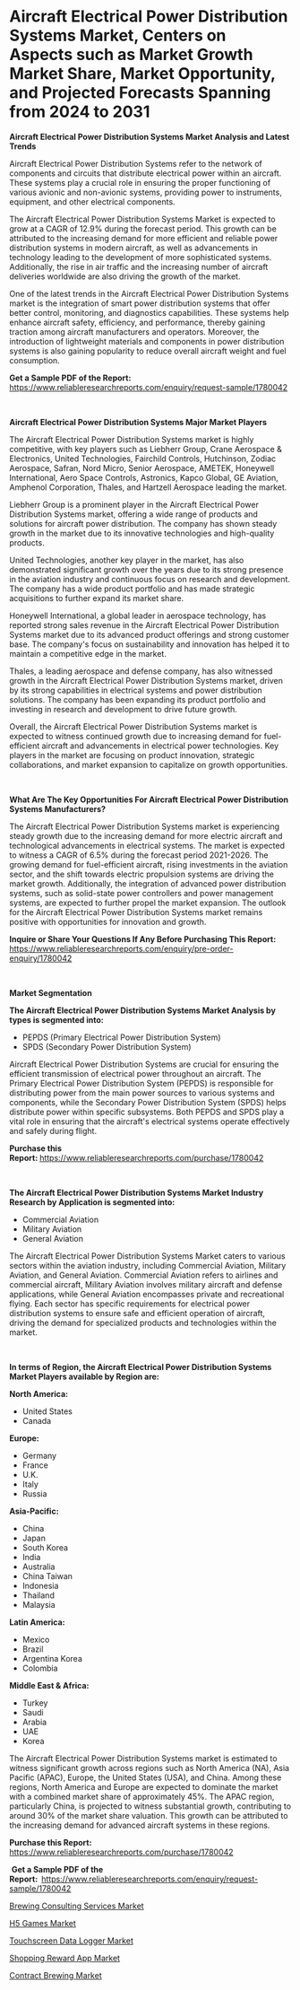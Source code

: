 <p><h1>Aircraft Electrical Power Distribution Systems Market, Centers on Aspects such as Market Growth Market Share, Market Opportunity, and Projected Forecasts Spanning from 2024 to 2031</h1></p><p><strong>Aircraft Electrical Power Distribution Systems Market Analysis and Latest Trends</strong></p>
<p><p>Aircraft Electrical Power Distribution Systems refer to the network of components and circuits that distribute electrical power within an aircraft. These systems play a crucial role in ensuring the proper functioning of various avionic and non-avionic systems, providing power to instruments, equipment, and other electrical components.</p><p>The Aircraft Electrical Power Distribution Systems Market is expected to grow at a CAGR of 12.9% during the forecast period. This growth can be attributed to the increasing demand for more efficient and reliable power distribution systems in modern aircraft, as well as advancements in technology leading to the development of more sophisticated systems. Additionally, the rise in air traffic and the increasing number of aircraft deliveries worldwide are also driving the growth of the market.</p><p>One of the latest trends in the Aircraft Electrical Power Distribution Systems market is the integration of smart power distribution systems that offer better control, monitoring, and diagnostics capabilities. These systems help enhance aircraft safety, efficiency, and performance, thereby gaining traction among aircraft manufacturers and operators. Moreover, the introduction of lightweight materials and components in power distribution systems is also gaining popularity to reduce overall aircraft weight and fuel consumption.</p></p>
<p><strong>Get a Sample PDF of the Report:&nbsp;</strong> <a href="https://www.reliableresearchreports.com/enquiry/request-sample/1780042">https://www.reliableresearchreports.com/enquiry/request-sample/1780042</a></p>
<p>&nbsp;</p>
<p><strong>Aircraft Electrical Power Distribution Systems Major Market Players</strong></p>
<p><p>The Aircraft Electrical Power Distribution Systems market is highly competitive, with key players such as Liebherr Group, Crane Aerospace & Electronics, United Technologies, Fairchild Controls, Hutchinson, Zodiac Aerospace, Safran, Nord Micro, Senior Aerospace, AMETEK, Honeywell International, Aero Space Controls, Astronics, Kapco Global, GE Aviation, Amphenol Corporation, Thales, and Hartzell Aerospace leading the market. </p><p>Liebherr Group is a prominent player in the Aircraft Electrical Power Distribution Systems market, offering a wide range of products and solutions for aircraft power distribution. The company has shown steady growth in the market due to its innovative technologies and high-quality products.</p><p>United Technologies, another key player in the market, has also demonstrated significant growth over the years due to its strong presence in the aviation industry and continuous focus on research and development. The company has a wide product portfolio and has made strategic acquisitions to further expand its market share.</p><p>Honeywell International, a global leader in aerospace technology, has reported strong sales revenue in the Aircraft Electrical Power Distribution Systems market due to its advanced product offerings and strong customer base. The company's focus on sustainability and innovation has helped it to maintain a competitive edge in the market.</p><p>Thales, a leading aerospace and defense company, has also witnessed growth in the Aircraft Electrical Power Distribution Systems market, driven by its strong capabilities in electrical systems and power distribution solutions. The company has been expanding its product portfolio and investing in research and development to drive future growth.</p><p>Overall, the Aircraft Electrical Power Distribution Systems market is expected to witness continued growth due to increasing demand for fuel-efficient aircraft and advancements in electrical power technologies. Key players in the market are focusing on product innovation, strategic collaborations, and market expansion to capitalize on growth opportunities.</p></p>
<p>&nbsp;</p>
<p><strong>What Are The Key Opportunities For Aircraft Electrical Power Distribution Systems Manufacturers?</strong></p>
<p><p>The Aircraft Electrical Power Distribution Systems market is experiencing steady growth due to the increasing demand for more electric aircraft and technological advancements in electrical systems. The market is expected to witness a CAGR of 6.5% during the forecast period 2021-2026. The growing demand for fuel-efficient aircraft, rising investments in the aviation sector, and the shift towards electric propulsion systems are driving the market growth. Additionally, the integration of advanced power distribution systems, such as solid-state power controllers and power management systems, are expected to further propel the market expansion. The outlook for the Aircraft Electrical Power Distribution Systems market remains positive with opportunities for innovation and growth.</p></p>
<p><strong>Inquire or Share Your Questions If Any Before Purchasing This Report:</strong> <a href="https://www.reliableresearchreports.com/enquiry/pre-order-enquiry/1780042">https://www.reliableresearchreports.com/enquiry/pre-order-enquiry/1780042</a></p>
<p>&nbsp;</p>
<p><strong>Market Segmentation</strong></p>
<p><strong>The Aircraft Electrical Power Distribution Systems Market Analysis by types is segmented into:</strong></p>
<p><ul><li>PEPDS (Primary Electrical Power Distribution System)</li><li>SPDS (Secondary Power Distribution System)</li></ul></p>
<p><p>Aircraft Electrical Power Distribution Systems are crucial for ensuring the efficient transmission of electrical power throughout an aircraft. The Primary Electrical Power Distribution System (PEPDS) is responsible for distributing power from the main power sources to various systems and components, while the Secondary Power Distribution System (SPDS) helps distribute power within specific subsystems. Both PEPDS and SPDS play a vital role in ensuring that the aircraft's electrical systems operate effectively and safely during flight.</p></p>
<p><strong>Purchase this Report:&nbsp;</strong><a href="https://www.reliableresearchreports.com/purchase/1780042">https://www.reliableresearchreports.com/purchase/1780042</a></p>
<p>&nbsp;</p>
<p><strong>The Aircraft Electrical Power Distribution Systems Market Industry Research by Application is segmented into:</strong></p>
<p><ul><li>Commercial Aviation</li><li>Military Aviation</li><li>General Aviation</li></ul></p>
<p><p>The Aircraft Electrical Power Distribution Systems Market caters to various sectors within the aviation industry, including Commercial Aviation, Military Aviation, and General Aviation. Commercial Aviation refers to airlines and commercial aircraft, Military Aviation involves military aircraft and defense applications, while General Aviation encompasses private and recreational flying. Each sector has specific requirements for electrical power distribution systems to ensure safe and efficient operation of aircraft, driving the demand for specialized products and technologies within the market.</p></p>
<p>&nbsp;</p>
<p><strong>In terms of Region, the Aircraft Electrical Power Distribution Systems Market Players available by Region are:</strong></p>
<p>
    <p> <strong> North America: </strong>
        <ul>
            <li>United States</li>
            <li>Canada</li>
        </ul>
        </p> 
    <p> <strong> Europe: </strong>
        <ul>
            <li>Germany</li>
            <li>France</li>
            <li>U.K.</li>
            <li>Italy</li>
            <li>Russia</li>
        </ul>
        </p> 
    <p> <strong> Asia-Pacific: </strong>
        <ul>
            <li>China</li>
            <li>Japan</li>
            <li>South Korea</li>
            <li>India</li>
            <li>Australia</li>
            <li>China Taiwan</li>
            <li>Indonesia</li>
            <li>Thailand</li>
            <li>Malaysia</li>
        </ul>
        </p> 
    <p> <strong> Latin America: </strong>
        <ul>
            <li>Mexico</li>
            <li>Brazil</li>
            <li>Argentina Korea</li>
            <li>Colombia</li>
        </ul>
        </p> 
    <p> <strong> Middle East & Africa: </strong>
        <ul>
            <li>Turkey</li>
            <li>Saudi</li>
            <li>Arabia</li>
            <li>UAE</li>
            <li>Korea</li>
        </ul>
    </p>
    </p>
<p><p>The Aircraft Electrical Power Distribution Systems market is estimated to witness significant growth across regions such as North America (NA), Asia Pacific (APAC), Europe, the United States (USA), and China. Among these regions, North America and Europe are expected to dominate the market with a combined market share of approximately 45%. The APAC region, particularly China, is projected to witness substantial growth, contributing to around 30% of the market share valuation. This growth can be attributed to the increasing demand for advanced aircraft systems in these regions.</p></p>
<p><strong>Purchase this Report: </strong><a href="https://www.reliableresearchreports.com/purchase/1780042">https://www.reliableresearchreports.com/purchase/1780042</a></p>
<p>&nbsp;<strong>Get a Sample PDF of the Report:&nbsp;&nbsp;</strong><a href="https://www.reliableresearchreports.com/enquiry/request-sample/1780042">https://www.reliableresearchreports.com/enquiry/request-sample/1780042</a></p>
<p><strong></strong></p>
<p><p><a href="https://medium.com/@nicholasstewart02/brewing-consulting-services-market-size-market-outlook-and-market-forecast-2024-to-2031-2f9126d8111f">Brewing Consulting Services Market</a></p><p><a href="https://medium.com/@dorinaprifti56/h5-games-market-analysis-its-cagr-market-segmentation-and-global-industry-overview-4508e4f13579">H5 Games Market</a></p><p><a href="https://github.com/tamvrosiya/Market-Research-Report-List-2/blob/main/touchscreen-data-logger-market.md">Touchscreen Data Logger Market</a></p><p><a href="https://github.com/changoleonlaverguenzanoexiste/Market-Research-Report-List-2/blob/main/shopping-reward-app-market.md">Shopping Reward App Market</a></p><p><a href="https://medium.com/@nicholasstewart02/contract-brewing-market-research-report-its-history-and-forecast-2024-to-2031-d198b8063c77">Contract Brewing Market</a></p></p>